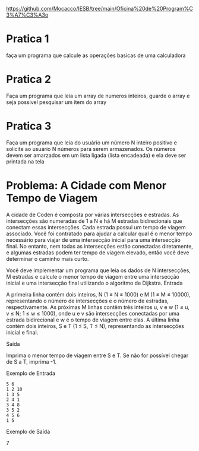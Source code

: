 https://github.com/Mocacco/IESB/tree/main/Oficina%20de%20Program%C3%A7%C3%A3o


# Pratica 1

faça um programa que calcule as operações basicas de uma calculadora

# Pratica 2

Faça um programa que leia um array de numeros inteiros, guarde o array e seja possivel pesquisar um item do array 

# Pratica 3

Faça um programa que leia do usuário um número N inteiro positivo e solicite ao usuário N números para serem armazenados. Os números devem ser amarzados em um lista ligada (lista encadeada) e ela deve ser printada na tela 

# Problema: A Cidade com Menor Tempo de Viagem

A cidade de Coden é composta por várias intersecções e estradas. As intersecções são numeradas de 1 a N e há M estradas bidirecionais que conectam essas intersecções. Cada estrada possui um tempo de viagem associado. Você foi contratado para ajudar a calcular qual é o menor tempo necessário para viajar de uma intersecção inicial para uma intersecção final. No entanto, nem todas as intersecções estão conectadas diretamente, e algumas estradas podem ter tempo de viagem elevado, então você deve determinar o caminho mais curto.

Você deve implementar um programa que leia os dados de N intersecções, M estradas e calcule o menor tempo de viagem entre uma intersecção inicial e uma intersecção final utilizando o algoritmo de Dijkstra.
Entrada

A primeira linha contém dois inteiros, N (1 ≤ N ≤ 1000) e M (1 ≤ M ≤ 10000), representando o número de intersecções e o número de estradas, respectivamente.
As próximas M linhas contêm três inteiros u, v e w (1 ≤ u, v ≤ N; 1 ≤ w ≤ 1000), onde u e v são intersecções conectadas por uma estrada bidirecional e w é o tempo de viagem entre elas.
A última linha contém dois inteiros, S e T (1 ≤ S, T ≤ N), representando as intersecções inicial e final.

Saída

Imprima o menor tempo de viagem entre S e T. Se não for possível chegar de S a T, imprima -1.

Exemplo de Entrada

    5 6
    1 2 10
    1 3 5
    2 4 1
    3 4 8
    3 5 2
    4 5 6
    1 5

Exemplo de Saída

7
